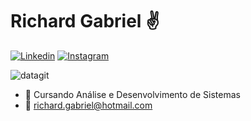 # Richard Gabriel ✌️

[![Linkedin](https://img.shields.io/badge/LinkedIn-0077B5?style=for-the-badge&logo=linkedin&logoColor=white)](https://www.linkedin.com/in/richard-gabriel-6192a9290/)
[![Instagram](https://img.shields.io/badge/Instagram-E4405F?style=for-the-badge&logo=instagram&logoColor=white)](https://www.instagram.com/oirichard._/)

![datagit](https://64.media.tumblr.com/tumblr_lsf48sp7mm1r0v2mwo1_500.gif)

- 📕 Cursando Análise e Desenvolvimento de Sistemas
- 📧 richard.gabriel@hotmail.com
